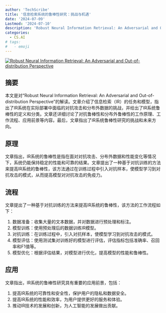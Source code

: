 ```yaml
---
author: 'TechScribe'
title: '信息检索系统的鲁棒性研究：挑战与机遇'
date: '2024-07-09'
Lastmod: '2024-07-10'
description: 'Robust Neural Information Retrieval: An Adversarial and Out-of-distribution Perspective'
categories:
  - CS.AI
# tags:
#   - emoji
---
```


[![Robust Neural Information Retrieval: An Adversarial and Out-of-distribution Perspective](https://arxiv-research-1301205113.cos.ap-guangzhou.myqcloud.com/images/2407.06992v1.pdf_0.jpg)](https://arxiv.org/abs/2407.06992v1)

## 摘要

本文是对“Robust Neural Information Retrieval: An Adversarial and Out-of-distribution Perspective”的解读。文章介绍了信息检索（IR）的任务和模型，指出了IR系统在实际部署中面临的对抗攻击和分布外数据的挑战，并给出了IR系统鲁棒性的定义和分类。文章还详细讨论了对抗鲁棒性和分布外鲁棒性的工作原理、工作流程、应用前景等内容。最后，文章指出了IR系统鲁棒性研究的挑战和未来方向。<!--more-->

## 原理

文章指出，IR系统的鲁棒性是指在面对对抗攻击、分布外数据和性能变化等情况下，系统仍能保持稳定的性能和可靠的结果。文章提出了一种基于对抗训练的方法来提高IR系统的鲁棒性，该方法通过在训练过程中引入对抗样本，使模型学习到对抗攻击的模式，从而提高模型对对抗攻击的免疫力。

## 流程

文章提出了一种基于对抗训练的方法来提高IR系统的鲁棒性，该方法的工作流程如下：
1. 数据准备：收集大量的文本数据，并对数据进行预处理和标注。
2. 模型训练：使用预处理后的数据训练IR模型。
3. 对抗训练：在训练过程中，引入对抗样本，使模型学习到对抗攻击的模式。
4. 模型评估：使用测试集对训练好的模型进行评估，评估指标包括准确率、召回率和F1值等。
5. 模型优化：根据评估结果，对模型进行优化，提高模型的性能和鲁棒性。

## 应用

文章指出，IR系统的鲁棒性研究具有重要的应用前景，包括：
1. 提高IR系统的可靠性和安全性，保护用户的隐私和数据安全。
2. 提高IR系统的性能和效率，为用户提供更好的服务和体验。
3. 推动IR技术的发展和创新，为人工智能的发展做出贡献。